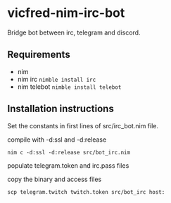 # vicfred-nim-irc-bot

Bridge bot between irc, telegram and discord.

## Requirements
- nim
- nim irc         `nimble install irc`
- nim telebot     `nimble install telebot`

## Installation instructions

Set the constants in first lines of src/irc_bot.nim file.

compile with -d:ssl and -d:release

`nim c -d:ssl -d:release src/bot_irc.nim`


populate telegram.token and irc.pass files

copy the binary and access files

`scp telegram.twitch twitch.token src/bot_irc host:`
